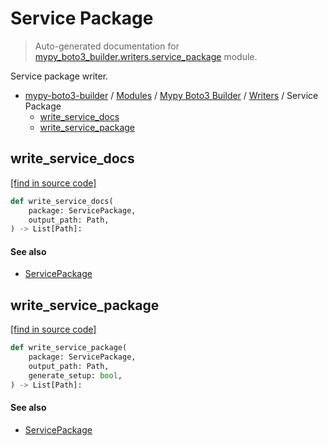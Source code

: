 # Service Package

> Auto-generated documentation for [mypy_boto3_builder.writers.service_package](https://github.com/vemel/mypy_boto3_builder/blob/master/mypy_boto3_builder/writers/service_package.py) module.

Service package writer.

- [mypy-boto3-builder](../../README.md#mypy_boto3_builder) / [Modules](../../MODULES.md#mypy-boto3-builder-modules) / [Mypy Boto3 Builder](../index.md#mypy-boto3-builder) / [Writers](index.md#writers) / Service Package
    - [write_service_docs](#write_service_docs)
    - [write_service_package](#write_service_package)

## write_service_docs

[[find in source code]](https://github.com/vemel/mypy_boto3_builder/blob/master/mypy_boto3_builder/writers/service_package.py#L148)

```python
def write_service_docs(
    package: ServicePackage,
    output_path: Path,
) -> List[Path]:
```

#### See also

- [ServicePackage](../structures/service_package.md#servicepackage)

## write_service_package

[[find in source code]](https://github.com/vemel/mypy_boto3_builder/blob/master/mypy_boto3_builder/writers/service_package.py#L19)

```python
def write_service_package(
    package: ServicePackage,
    output_path: Path,
    generate_setup: bool,
) -> List[Path]:
```

#### See also

- [ServicePackage](../structures/service_package.md#servicepackage)

